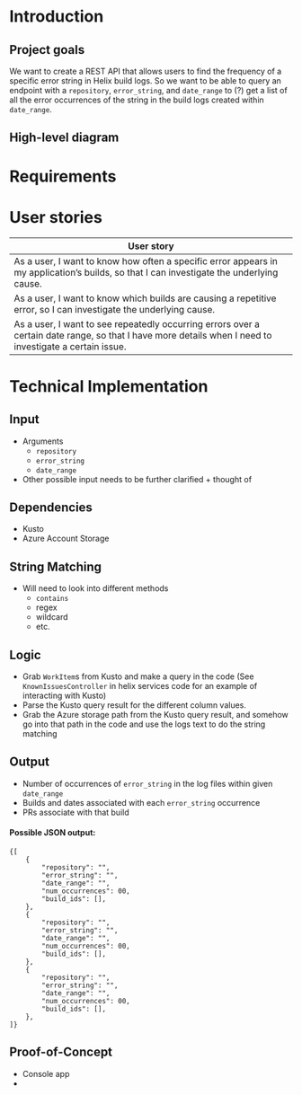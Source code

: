 # Introduction
## Project goals
We want to create a REST API that allows users to find the frequency of a specific error string in Helix build logs. So we want to be able to query an endpoint with a `repository`, `error_string`, and `date_range` to (?) get a list of all the error occurrences of the string in the build logs created within `date_range`. 

## High-level diagram

# Requirements
# User stories
User story | 
------ | 
As a user, I want to know how often a specific error appears in my application’s builds, so that I can investigate the underlying cause. || 
As a user, I want to know which builds are causing a repetitive error, so I can investigate the underlying cause. ||
As a user, I want to see repeatedly occurring errors over a certain date range, so that I have more details when I need to investigate a certain issue.|


# Technical Implementation
## Input
- Arguments
    - `repository`
    - `error_string`
    - `date_range`
- Other possible input needs to be further clarified + thought of

## Dependencies
- Kusto
- Azure Account Storage

## String Matching
- Will need to look into different methods
    - `contains`
    - regex
    - wildcard
    - etc.
 
## Logic
- Grab `WorkItem`s from Kusto and make a query in the code (See `KnownIssuesController` in helix services code for an example of interacting with Kusto)
- Parse the Kusto query result for the different column values.
- Grab the Azure storage path from the Kusto query result, and somehow go into that path in the code and use the logs text to do the string matching

## Output
- Number of occurrences of `error_string` in the log files within given `date_range`
- Builds and dates associated with each `error_string` occurrence
- PRs associate with that build

#### Possible JSON output:
    {[
        {
            "repository": "",
            "error_string": "",
            "date_range": "",
            "num_occurrences": 00,
            "build_ids": [],
        },
        {
            "repository": "",
            "error_string": "",
            "date_range": "",
            "num_occurrences": 00,
            "build_ids": [],
        },
        {
            "repository": "",
            "error_string": "",
            "date_range": "",
            "num_occurrences": 00,
            "build_ids": [],
        },
    ]}
 
## Proof-of-Concept
- Console app
- 
